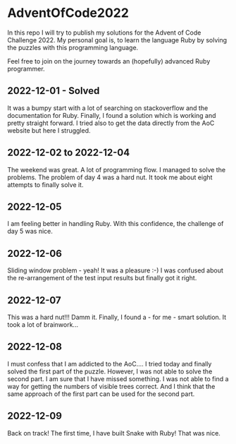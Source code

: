 # AdventOfCode2022

In this repo I will try to publish my solutions for the Advent of Code Challenge 2022. My personal goal is, to learn the language Ruby by solving the puzzles with this programming language.

Feel free to join on the journey towards an (hopefully) advanced Ruby programmer.

## 2022-12-01 - Solved
It was a bumpy start with a lot of searching on stackoverflow and the documentation for Ruby. Finally, I found a solution which is working and pretty straight forward. I tried also to get the data directly from the AoC website but here I struggled.

## 2022-12-02 to 2022-12-04
The weekend was great. A lot of programming flow. I managed to solve the problems. The problem of day 4 was a hard nut. It took me about eight attempts to finally solve it.

## 2022-12-05
I am feeling better in handling Ruby. With this confidence, the challenge of day 5 was nice. 

## 2022-12-06
Sliding window problem - yeah! It was a pleasure :-) I was confused about the re-arrangement of the test input results but finally got it right.

## 2022-12-07
This was a hard nut!!! Damm it. Finally, I found a - for me - smart solution. It took a lot of brainwork...

## 2022-12-08
I must confess that I am addicted to the AoC.... I tried today and finally solved the first part of the puzzle. However, I was not able to solve the second part. I am sure that I have missed something. I was not able to find a way for getting the numbers of visible trees correct. And I think that the same approach of the first part can be used for the second part.

## 2022-12-09
Back on track! The first time, I have built Snake with Ruby! That was nice.